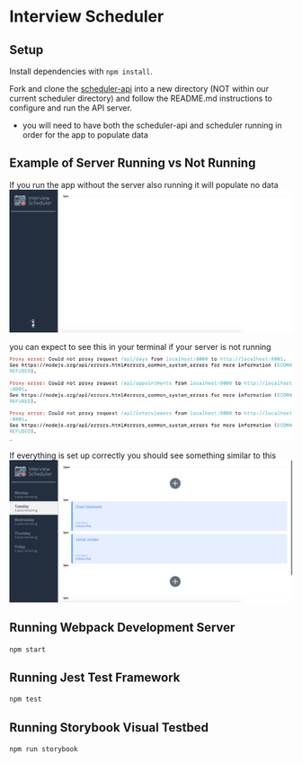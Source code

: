 # Interview Scheduler

## Setup

Install dependencies with `npm install`.

Fork and clone the [scheduler-api](https://github.com/lighthouse-labs/scheduler-api) into a new directory 
(NOT within our current scheduler directory) and follow the README.md instructions to configure and run the API server. 
  * you will need to have both the scheduler-api and scheduler running in order for the app to populate data

## Example of Server Running vs Not Running
If you run the app without the server also running it will populate no data
!["app without data"](https://github.com/Joshua-McGee/scheduler/blob/master/docs/Without-server-api.png?raw=true)

you can expect to see this in your terminal if your server is not running
!["error in terminal"](https://github.com/Joshua-McGee/scheduler/blob/master/docs/terminal-no-api.png?raw=true)

If everything is set up correctly you should see something similar to this
!["working app](https://github.com/Joshua-McGee/scheduler/blob/master/docs/day-selected-example.png?raw=true)


## Running Webpack Development Server

```sh
npm start
```

## Running Jest Test Framework

```sh
npm test
```

## Running Storybook Visual Testbed

```sh
npm run storybook
```
